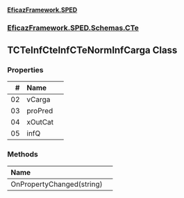 #### [EficazFramework.SPED](EficazFrameworkSPED.md 'EficazFramework SPED')
### [EficazFramework.SPED.Schemas.CTe](EficazFramework.SPED.Schemas.CTe.md 'EficazFramework.SPED.Schemas.CTe')

## TCTeInfCteInfCTeNormInfCarga Class
### Properties

| # | Name | |
| ---: | :--- | :--- |
| 02 | vCarga |  |
| 03 | proPred |  |
| 04 | xOutCat |  |
| 05 | infQ |  |
### Methods

| Name | |
| :--- | :--- |
| OnPropertyChanged(string) |  |

